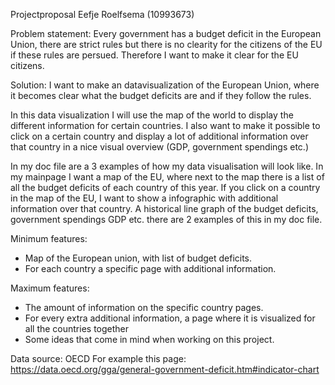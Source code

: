 Projectproposal Eefje Roelfsema (10993673)

Problem statement:
Every government has a budget deficit in the European Union, 
there are strict rules but there is no clearity for the citizens of the EU if these rules are persued.
Therefore I want to make it clear for the EU citizens.

Solution:
I want to make an datavisualization of the European Union, where it becomes clear what the budget deficits are and if 
they follow the rules. 

In this data visualization I will use the map of the world to display the different information for certain countries. 
I also want to make it possible to click on a certain country and display a lot of additional information over that country 
in a nice visual overview (GDP, government spendings etc.)

In my doc file are a 3 examples of how my data visualisation will look like. In my mainpage I want a map of the EU,
where next to the map there is a list of all the budget deficits of each country of this year. If you click on a country
in the map of the EU, I want to show a infographic with additional information over that country. A historical line graph
of the budget deficits, government spendings GDP etc. there are 2 examples of this in my doc file. 

Minimum features:
- Map of the European union, with list of budget deficits.
- For each country a specific page with additional information.

Maximum features:
- The amount of information on the specific country pages. 
- For every extra additional information, a page where it is visualized for all the countries together
- Some ideas that come in mind when working on this project. 

Data source:
OECD
For example this page: https://data.oecd.org/gga/general-government-deficit.htm#indicator-chart
